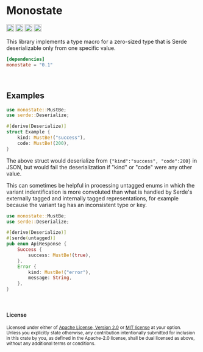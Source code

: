 Monostate
=========

[<img alt="github" src="https://img.shields.io/badge/github-dtolnay/monostate-8da0cb?style=for-the-badge&labelColor=555555&logo=github" height="20">](https://github.com/dtolnay/monostate)
[<img alt="crates.io" src="https://img.shields.io/crates/v/monostate.svg?style=for-the-badge&color=fc8d62&logo=rust" height="20">](https://crates.io/crates/monostate)
[<img alt="docs.rs" src="https://img.shields.io/badge/docs.rs-monostate-66c2a5?style=for-the-badge&labelColor=555555&logo=docs.rs" height="20">](https://docs.rs/monostate)
[<img alt="build status" src="https://img.shields.io/github/workflow/status/dtolnay/monostate/CI/master?style=for-the-badge" height="20">](https://github.com/dtolnay/monostate/actions?query=branch%3Amaster)

This library implements a type macro for a zero-sized type that is Serde
deserializable only from one specific value.

```toml
[dependencies]
monostate = "0.1"
```

<br>

## Examples

```rust
use monostate::MustBe;
use serde::Deserialize;

#[derive(Deserialize)]
struct Example {
    kind: MustBe!("success"),
    code: MustBe!(200),
}
```

The above struct would deserialize from `{"kind":"success", "code":200}` in
JSON, but would fail the deserialization if "kind" or "code" were any other
value.

This can sometimes be helpful in processing untagged enums in which the variant
indentification is more convoluted than what is handled by Serde's externally
tagged and internally tagged representations, for example because the variant
tag has an inconsistent type or key.

```rust
use monostate::MustBe;
use serde::Deserialize;

#[derive(Deserialize)]
#[serde(untagged)]
pub enum ApiResponse {
    Success {
        success: MustBe!(true),
    },
    Error {
        kind: MustBe!("error"),
        message: String,
    },
}
```

<br>

#### License

<sup>
Licensed under either of <a href="LICENSE-APACHE">Apache License, Version
2.0</a> or <a href="LICENSE-MIT">MIT license</a> at your option.
</sup>

<br>

<sub>
Unless you explicitly state otherwise, any contribution intentionally submitted
for inclusion in this crate by you, as defined in the Apache-2.0 license, shall
be dual licensed as above, without any additional terms or conditions.
</sub>
